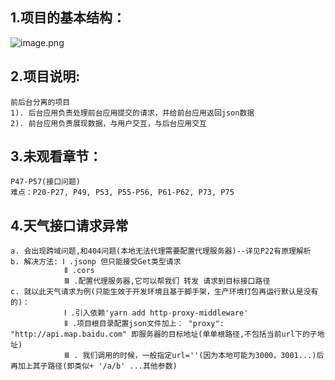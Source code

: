 ## 1.项目的基本结构：

![image.png](https://i.loli.net/2020/06/25/WVRkT7vAtcy8jfJ.png)

## 2.项目说明:

    前后台分离的项目
    1). 后台应用负责处理前台应用提交的请求，并给前台应用返回json数据
    2). 前台应用负责展现数据，与用户交互，与后台应用交互

## 3.未观看章节：

    P47-P57(接口问题)
    难点：P20-P27, P49, P53, P55-P56, P61-P62, P73, P75

## 4.天气接口请求异常

    a. 会出现跨域问题,和404问题(本地无法代理需要配置代理服务器)--详见P22有原理解析
    b. 解决方法: Ⅰ .jsonp 但只能接受Get类型请求
    		    Ⅱ .cors
    		    Ⅲ .配置代理服务器,它可以帮我们 转发 请求到目标接口路径
    c. 就以此天气请求为例(只能生效于开发环境且基于脚手架，生产环境打包再运行默认是没有的)：
    		    Ⅰ .引入依赖'yarn add http-proxy-middleware'
    		    Ⅱ .项目根目录配置json文件加上： "proxy": "http://api.map.baidu.com" 即服务器的目标地址(单单根路径,不包括当前url下的子地址)
    			Ⅲ . 我们调用的时候，一般指定url=''(因为本地可能为3000，3001...)后再加上其子路径(即类似+ '/a/b' ...其他参数)
